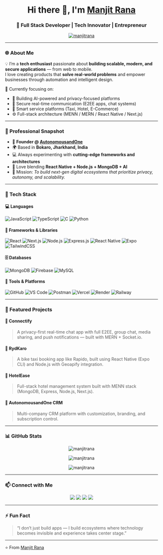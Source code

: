 <h1 align="center">Hi there 👋, I'm <a href="https://www.autonomousone.in/" target="_blank">Manjit Rana</a></h1>

<h3 align="center">🚀 Full Stack Developer | Tech Innovator | Entrepreneur</h3>
<p align="center">
  <a href="https://github.com/manjitrana">
    <img src="https://komarev.com/ghpvc/?username=manjitrana&label=Profile%20views&color=0e75b6&style=flat" alt="manjitrana" />
  </a>
</p>

---

### 🌐 About Me  

💡 I’m a **tech enthusiast** passionate about **building scalable, modern, and secure applications** — from web to mobile.  
I love creating products that **solve real-world problems** and empower businesses through automation and intelligent design.  

🧩 Currently focusing on:
- 🧠 Building AI-powered and privacy-focused platforms  
- 💬 Secure real-time communication (E2EE apps, chat systems)  
- 🚕 Smart service platforms (Taxi, Hotel, E-Commerce)  
- ⚙️ Full-stack architecture (MENN / MERN / React Native / Next.js)

---

### 💼 Professional Snapshot  

- 🏢 **Founder @ [AutonomousandOne](https://www.autonomousone.in/)**  
- 🌍 Based in **Bokaro, Jharkhand, India**  
- 💻 Always experimenting with **cutting-edge frameworks and architectures**  
- 📱 Love blending **React Native + Node.js + MongoDB + AI**  
- 🧩 Mission: *To build next-gen digital ecosystems that prioritize privacy, autonomy, and scalability.*

---

### 🧰 Tech Stack  

#### 💻 Languages  
![JavaScript](https://img.shields.io/badge/JavaScript-EDD718?style=for-the-badge&logo=javascript&logoColor=black)
![TypeScript](https://img.shields.io/badge/TypeScript-2F74C0?style=for-the-badge&logo=typescript&logoColor=white)
![C](https://img.shields.io/badge/C-555555?style=for-the-badge&logo=c&logoColor=A8B9CC)
![Python](https://img.shields.io/badge/Python-3670A0?style=for-the-badge&logo=python&logoColor=ffdd54)

#### 🧠 Frameworks & Libraries  
![React](https://img.shields.io/badge/React-20232A?style=for-the-badge&logo=react&logoColor=61DAFB)
![Next.js](https://img.shields.io/badge/Next.js-000000?style=for-the-badge&logo=nextdotjs&logoColor=white)
![Node.js](https://img.shields.io/badge/Node.js-43853D?style=for-the-badge&logo=node-dot-js&logoColor=white)
![Express.js](https://img.shields.io/badge/Express.js-404D59?style=for-the-badge)
![React Native](https://img.shields.io/badge/React%20Native-20232A?style=for-the-badge&logo=react&logoColor=61DAFB)
![Expo](https://img.shields.io/badge/Expo-1B1F23?style=for-the-badge&logo=expo&logoColor=white)
![TailwindCSS](https://img.shields.io/badge/TailwindCSS-06B6D4?style=for-the-badge&logo=tailwindcss&logoColor=white)

#### 🗄️ Databases  
![MongoDB](https://img.shields.io/badge/MongoDB-4EA94B?style=for-the-badge&logo=mongodb&logoColor=white)
![Firebase](https://img.shields.io/badge/Firebase-DD2C00?style=for-the-badge&logo=firebase&logoColor=white)
![MySQL](https://img.shields.io/badge/MySQL-00618A?style=for-the-badge&logo=mysql&logoColor=white)

#### 🧰 Tools & Platforms  
![GitHub](https://img.shields.io/badge/GitHub-181717?style=for-the-badge&logo=github)
![VS Code](https://img.shields.io/badge/VS%20Code-0078d7?style=for-the-badge&logo=visual-studio-code&logoColor=white)
![Postman](https://img.shields.io/badge/Postman-FF6C37?style=for-the-badge&logo=postman&logoColor=white)
![Vercel](https://img.shields.io/badge/Vercel-000?style=for-the-badge&logo=vercel)
![Render](https://img.shields.io/badge/Render-3f3f3f?style=for-the-badge&logo=render&logoColor=white)
![Railway](https://img.shields.io/badge/Railway-0B0D0E?style=for-the-badge&logo=railway&logoColor=white)

---

### 🚀 Featured Projects  

#### 🧩 **Connectify**
> A privacy-first real-time chat app with full E2EE, group chat, media sharing, and push notifications — built with MERN + Socket.io.

#### 🚕 **RydKaro**
> A bike taxi booking app like Rapido, built using React Native (Expo CLI) and Node.js with Geoapify integration.

#### 🏨 **HotelEase**
> Full-stack hotel management system built with MENN stack (MongoDB, Express, Node.js, Next.js).

#### 💬 **AutonomousandOne CRM**
> Multi-company CRM platform with customization, branding, and subscription control.

---

### 📊 GitHub Stats  

<p align="center">
  <img src="https://github-readme-stats.vercel.app/api?username=manjitrana&show_icons=true&theme=tokyonight" alt="manjitrana" />
</p>

<p align="center">
  <img src="https://github-readme-streak-stats.herokuapp.com/?user=manjitrana&theme=tokyonight" alt="manjitrana" />
</p>

<p align="center">
  <img src="https://github-readme-stats.vercel.app/api/top-langs/?username=manjitrana&layout=compact&theme=tokyonight" alt="manjitrana" />
</p>

---

### 📫 Connect with Me  

<p align="center">
  <a href="https://www.autonomousone.in/"><img src="https://img.shields.io/badge/Website-000000?style=for-the-badge&logo=About.me&logoColor=white"/></a>
  <a href="https://wa.me/9798301951"><img src="https://img.shields.io/badge/WhatsApp-25D366?style=for-the-badge&logo=whatsapp&logoColor=white"/></a>
  <a href="https://github.com/manjitrana"><img src="https://img.shields.io/badge/GitHub-181717?style=for-the-badge&logo=github"/></a>
  <a href="mailto:autonomousoneindia@gmail.com"><img src="https://img.shields.io/badge/Email-D14836?style=for-the-badge&logo=gmail&logoColor=white"/></a>
</p>

---

### ⚡ Fun Fact  
> “I don’t just build apps — I build ecosystems where technology becomes invisible and experience takes center stage.”  

---
⭐️ From [Manjit Rana](https://github.com/manjitrana)